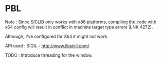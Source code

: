 # PBL

Note : Since SIGLIB only works with x86 platforms, compiling the code with x64 config will result in conflict in machine target type errors (LNK 4272).

Although, I've configured for X64 it might not work.

API used : SIGIL - http://www.libsigil.com/



TODO : Introduce threading for the window.
 